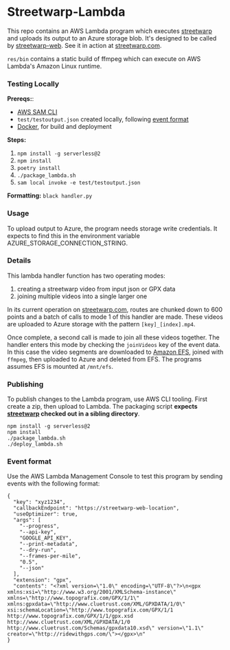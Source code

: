 # Streetwarp-Lambda

This repo contains an AWS Lambda program which executes
[streetwarp](https://github.com/pelmers/streetwarp-cli) and uploads its output
to an Azure storage blob. It's designed to be called by
[streetwarp-web](https://github.com/pelmers/streetwarp-web). See it in action at [streetwarp.com](https://streetwarp.com/).

`res/bin` contains a static build of ffmpeg which can execute on
AWS Lambda's Amazon Linux runtime.

### Testing Locally
**Prereqs:**:
 - [AWS SAM CLI](https://docs.aws.amazon.com/serverless-application-model/latest/developerguide/serverless-sam-cli-install.html)
 - `test/testoutput.json` created locally, following [event format](#event-format)
 - [Docker](https://www.docker.com/), for build and deployment

**Steps:**
1. `npm install -g serverless@2`
2. `npm install`
3. `poetry install`
4. `./package_lambda.sh`
5. `sam local invoke -e test/testoutput.json`

**Formatting:**
`black handler.py`

### Usage

To upload output to Azure, the program needs storage write credentials. It expects
to find this in the environment variable AZURE_STORAGE_CONNECTION_STRING.


### Details

This lambda handler function has two operating modes:
  1. creating a streetwarp video from input json or GPX data
  2. joining multiple videos into a single larger one

In its current operation on [streetwarp.com](https://streetwarp.com/), routes are
chunked down to 600 points and a batch of calls to mode 1 of this handler are
made. These videos are uploaded to Azure storage with the pattern
`[key]_[index].mp4`.

Once complete, a second call is made to join all these
videos together. The handler enters this mode by checking the `joinVideos` key
of the event data. In this case the video segments are downloaded to [Amazon EFS](https://aws.amazon.com/efs/), joined with `ffmpeg`, then uploaded to Azure and deleted from EFS. The programs assumes EFS is mounted at `/mnt/efs`.

### Publishing

To publish changes to the Lambda program, use AWS CLI tooling. First create a
zip, then upload to Lambda. The packaging script **expects
[streetwarp](https://github.com/pelmers/streetwarp-cli) checked out in a sibling directory**.

```
npm install -g serverless@2
npm install
./package_lambda.sh
./deploy_lambda.sh
```

### Event format

Use the AWS Lambda Management Console to test this program by sending events
with the following format:

```
{
  "key": "xyz1234",
  "callbackEndpoint": "https://streetwarp-web-location",
  "useOptimizer": true,
  "args": [
    "--progress",
    "--api-key",
    "GOOGLE_API_KEY",
    "--print-metadata",
    "--dry-run",
    "--frames-per-mile",
    "0.5",
    "--json"
  ],
  "extension": "gpx",
  "contents": "<?xml version=\"1.0\" encoding=\"UTF-8\"?>\n<gpx xmlns:xsi=\"http://www.w3.org/2001/XMLSchema-instance\" xmlns=\"http://www.topografix.com/GPX/1/1\" xmlns:gpxdata=\"http://www.cluetrust.com/XML/GPXDATA/1/0\" xsi:schemaLocation=\"http://www.topografix.com/GPX/1/1 http://www.topografix.com/GPX/1/1/gpx.xsd http://www.cluetrust.com/XML/GPXDATA/1/0 http://www.cluetrust.com/Schemas/gpxdata10.xsd\" version=\"1.1\" creator=\"http://ridewithgps.com/\"></gpx>\n"
}
```

